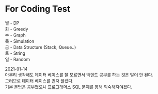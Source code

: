 # For Coding Test

월 - DP   
화 - Greedy   
수 - Graph   
목 - Simulation   
금 - Data Structure (Stack, Queue..)   
토 - String   
일 - Random   
      
2021-01-14   
아무리 생각해도 데이터 베이스를 잘 모르면서 백엔드 공부를 하는 것은 말이 안 된다.   
그러므로 데이터 베이스를 먼저 풀겠다.   
기본 문법은 공부했으니 프로그래머스 SQL 문제를 통해 익숙해져야겠다.   
    

